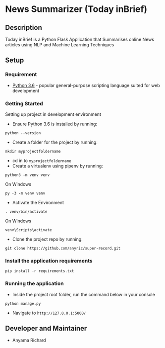 # News Summarizer (Today inBrief)

## Description
Today inBrief is a Python Flask Application that Summarises online News articles using NLP and Machine Learning Techniques

## Setup
### Requirement
* [Python 3.6](https://www.python.org/) - popular general-purpose scripting language suited for web development

### Getting Started
Setting up project in development environment
* Ensure Python 3.6 is installed by running:
```
python --version
```
* Create a folder for the project by running:
```
mkdir myprojectfoldername
```
* cd in to `myprojectfoldername`
* Create a virtualenv using pipenv by running:
```
python3 -m venv venv
```
On Windows
```
py -3 -m venv venv
```
* Activate the Environment
```
. venv/bin/activate
```
On Windows
```
venv\Scripts\activate
```
* Clone the project repo by running:
```
git clone https://github.com/anyric/super-record.git
```
### Install  the application requirements
```
pip install -r requirements.txt
```
### Running the application
* Inside the project root folder, run the command below in your console
```
python manage.py
```
* Navigate to `http://127.0.0.1:5000/`

## Developer and Maintainer
* Anyama Richard
